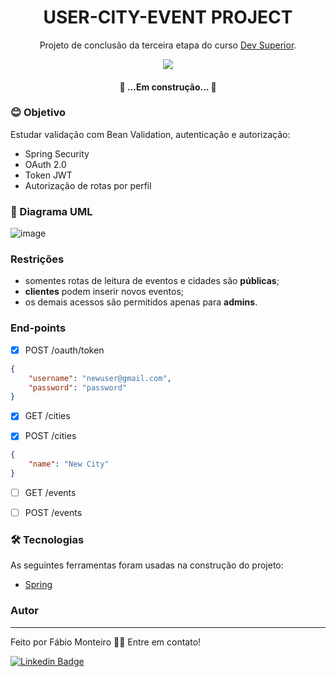 <h1 align="center">USER-CITY-EVENT PROJECT</h1>

<p align="center">
	Projeto de conclusão da terceira etapa do curso <a href="https://www.linkedin.com/school/devsuperior/">Dev Superior</a>.
</p>

<p align="center">
  <img src="https://img.shields.io/static/v1?label=USER-CITY-EVENT&message=FMRM&color=blueviolet&style=flat-square&logo=ghost"/>
</p>
<h4 align="center"> 
	🚧 ...Em construção... 🚧
</h4>

### 😊 Objetivo
<p align="left">Estudar validação com Bean Validation, autenticação e autorização:</p>

- Spring Security
- OAuth 2.0
- Token JWT
- Autorização de rotas por perfil

### 📝 Diagrama UML

![image](https://user-images.githubusercontent.com/70236849/155547157-222a3dc1-ce7d-4b65-9613-8c767105c17c.png)

### Restrições
- somentes rotas de leitura de eventos e cidades são **públicas**;
- **clientes** podem inserir novos eventos;
- os demais acessos são permitidos apenas para **admins**.

### End-points
- [x] POST /oauth/token
```json
{
    "username": "newuser@gmail.com",
    "password": "password"
}
```
- [x] GET /cities

- [x] POST /cities
```json
{
    "name": "New City"
}
```
- [ ] GET /events
- [ ] POST /events


### 🛠 Tecnologias

As seguintes ferramentas foram usadas na construção do projeto:
- [Spring](https://spring.io/projects/spring-boot)

### Autor
---
Feito por Fábio Monteiro 👋🏽 Entre em contato!

 [![Linkedin Badge](https://img.shields.io/badge/-fabiomrm-blue?style=flat-square&logo=Linkedin&logoColor=white&link=https://www.linkedin.com/in/fabiomrm/)](https://www.linkedin.com/in/fabiomrm/) 
